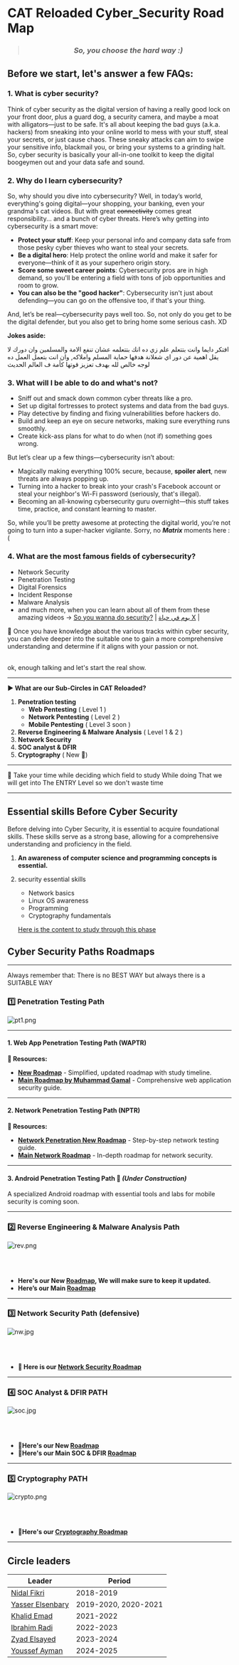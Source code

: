 # CAT Reloaded Cyber_Security Road Map

<blockquote>
  <h3 align="center"><em>So, you choose the hard way :)</em></h3>
</blockquote>

## Before we start, let's answer a few FAQs:

### 1. What is cyber security?

Think of cyber security as the digital version of having a really good lock on your front door, plus a guard dog, a security camera, and maybe a moat with alligators—just to be safe. It's all about keeping the bad guys (a.k.a. hackers) from sneaking into your online world to mess with your stuff, steal your secrets, or just cause chaos. These sneaky attacks can aim to swipe your sensitive info, blackmail you, or bring your systems to a grinding halt. So, cyber security is basically your all-in-one toolkit to keep the digital boogeymen out and your data safe and sound.


### 2. Why do I learn cybersecurity?

So, why should you dive into cybersecurity? Well, in today’s world, everything's going digital—your shopping, your banking, even your grandma's cat videos. But with great ~~connectivity~~ comes great responsibility... and a bunch of cyber threats. Here’s why getting into cybersecurity is a smart move:

- **Protect your stuff**: Keep your personal info and company data safe from those pesky cyber thieves who want to steal your secrets.
- **Be a digital hero**: Help protect the online world and make it safer for everyone—think of it as your superhero origin story.
- **Score some sweet career points**: Cybersecurity pros are in high demand, so you'll be entering a field with tons of job opportunities and room to grow.
- **You can also be the "good hacker"**: Cybersecurity isn't just about defending—you can go on the offensive too, if that's your thing.

And, let’s be real—cybersecurity pays well too. So, not only do you get to be the digital defender, but you also get to bring home some serious cash. XD

**Jokes aside:**

افتكر دايما وانت بتتعلم علم زي ده انك بتتعلمه عشان تنفع الامة والمسلمين  وان دورك لا يقل اهمية عن دور اي شغلانة هدفها حماية المسلم واملاكه, وان انت بتعمل العمل ده لوجه خالص لله بهدف تعزيز قوتها كأمة ف العالم الحديث


### 3. What will I be able to do and what's not?

- Sniff out and smack down common cyber threats like a pro.
- Set up digital fortresses to protect systems and data from the bad guys.
- Play detective by finding and fixing vulnerabilities before hackers do.
- Build and keep an eye on secure networks, making sure everything runs smoothly.
- Create kick-ass plans for what to do when (not if) something goes wrong.

But let’s clear up a few things—cybersecurity isn’t about:
- Magically making everything 100% secure, because, **spoiler alert**, new threats are always popping up.
- Turning into a hacker to break into your crash's Facebook account or steal your neighbor's Wi-Fi password (seriously, that's illegal).
- Becoming an all-knowing cybersecurity guru overnight—this stuff takes time, practice, and constant learning to master.

So, while you’ll be pretty awesome at protecting the digital world, you’re not going to turn into a super-hacker vigilante. Sorry, no _**Matrix**_ moments here :(


### 4. What are the most famous fields of cybersecurity?

- Network Security
- Penetration Testing
- Digital Forensics
- Incident Response
- Malware Analysis
- and much more, when you can learn about all of them from these amazing videos ->  [So you wanna do security?](https://youtu.be/i8rizLc4hc0) | [يوم في حياة X](https://www.youtube.com/watch?v=ompZWkWsn9A&list=PLv7cogHXoVhXIg4R6-eyws4isM2-sh2St) | 

<aside>
📌 Once you have knowledge about the various tracks within cyber security, you can delve deeper into the suitable one to gain a more comprehensive understanding and determine if it aligns with your passion or not.
</aside>
<br>

ok, enough talking and let's start the real show.





---

**▶ What are our Sub-Circles in CAT Reloaded?**

1. **Penetration testing**
    - **Web Pentesting** ( Level 1 )
    - **Network Pentesting** ( Level 2 )
    - **Mobile Pentesting** ( Level 3 soon )
2. **Reverse Engineering & Malware Analysis** ( Level 1 & 2 )
3. **Network Security**
4. **SOC analyst & DFIR**
5. **Cryptography** ( New 🌟)

---

<aside>
📌 Take your time while deciding which field to study While doing That we will get into The ENTRY Level so we don't waste time

</aside>

---

## Essential skills Before Cyber Security 

Before delving into Cyber Security, it is essential to acquire foundational skills. These skills serve as a strong base, allowing for a comprehensive understanding and proficiency in the field.

1. **An awareness of computer science and programming concepts is essential.**
2. security essential skills 
	- Network basics
	- Linux OS awareness 
	- Programming
	- Cryptography fundamentals
	
	[Here is the content to study through this phase](https://www.notion.so/eljooker/Entry-Level-Roadmap-12f3f791038f807b9b84cf7d875a6e5d)
## Cyber Security Paths Roadmaps 

---
Always remember that: There is no BEST WAY but always there is a SUITABLE WAY

### 1️⃣ **Penetration Testing Path**

![pt1.png](img/pt1.png)

---

#### 1.  **Web App Penetration Testing Path (WAPTR)**

**📜 Resources:**  
- **[New Roadmap](https://third-open-099.notion.site/Penetration-testing-13bb1f518de7804f9220c035f65bdb87?pvs=4)** - Simplified, updated roadmap with study timeline.  
- **[Main Roadmap by Muhammad Gamal](https://drive.google.com/file/d/1YlYBgkith2ycK8aqP2bv_a-S9YD6LANi/view?usp=sharing)** - Comprehensive web application security guide.

---

#### 2.  **Network Penetration Testing Path (NPTR)**

**📜 Resources:**  
- **[Network Penetration New Roadmap](https://third-open-099.notion.site/Roadmap-for-Network-Pentest-Level-2-12eb1f518de78021b90ef331f8d9d2e4?pvs=4)** - Step-by-step network testing guide.  
- **[Main Network Roadmap](https://drive.google.com/file/d/1OGCm2PHs0qX1NqmkeZFv9q-lo10fPbht/view?usp=sharing)** - In-depth roadmap for network security.

---

#### 3. **Android Penetration Testing Path** 🚧 *(Under Construction)*

A specialized Android roadmap with essential tools and labs for mobile security is coming soon.

---


### **2️⃣ Reverse Engineering & Malware Analysis Path**

![rev.png](img/rev.png)

<br>
<br>

- **Here's our New [Roadmap](https://www.notion.so/eljooker/RE-MA-Road-Map-13b3f791038f8063a2bfee5884ee1543?pvs=25), We will make sure to keep it updated.**
- **Here’s our Main [Roadmap](https://drive.google.com/file/d/13nDt8I-LoUq350HgeVq0UVhoF9qyhQVh/view?usp=sharing)**

---

### **3️⃣ Network Security Path (defensive)**

![nw.jpg](img/nw.jpg)

<br>
<br>

- **📌 Here is our [Network Security Roadmap](https://grove-tuck-ba3.notion.site/Network-security-138e4937b36e80b28e2ac0b8d8731b86?pvs=4)**

---

### **4️⃣ SOC Analyst & DFIR PATH**

![soc.jpg](img/soc.png)

<br>
<br>

- **📌Here's our New [Roadmap](https://www.notion.so/SOC-DFIR-RoadMap-Courses-Path-13d75215856d80609ed2f5453ea43272?pvs=4)**
- **📌Here's our Main SOC & DFIR [Roadmap](https://drive.google.com/file/d/14kQBiI_U17_rzwXpJpSEYnWtblfVYwn1/view?usp=sharing)**


---

### **5️⃣ Cryptography PATH**

![crypto.png](img/crypto.png)

<br>
<br>

- **📌Here's our [Cryptography Roadmap](https://butter-tortellini-830.notion.site/CAT-Reloaded-Cryptography-roadmap-14ab155a2c68804bbbf0ca53260e92f1)**


---
## Circle leaders

| Leader | Period |
| --- |--- |
| [Nidal Fikri](https://www.linkedin.com/in/nidal-fikri-kamil/)| 2018-2019 |
| [Yasser Elsenbary](https://www.linkedin.com/in/yasserelsnbary/)|2019-2020, 2020-2021 |
| [Khalid Emad](https://www.linkedin.com/in/khalid-emad/) | 2021-2022 |
| [Ibrahim Radi](https://www.linkedin.com/in/ibraradi9)| 2022-2023|
| [Zyad Elsayed](https://www.linkedin.com/in/zyad-abdelbary/)|2023-2024|
| [Youssef Ayman](https://www.linkedin.com/in/ELJoOker)| 2024-2025 |

